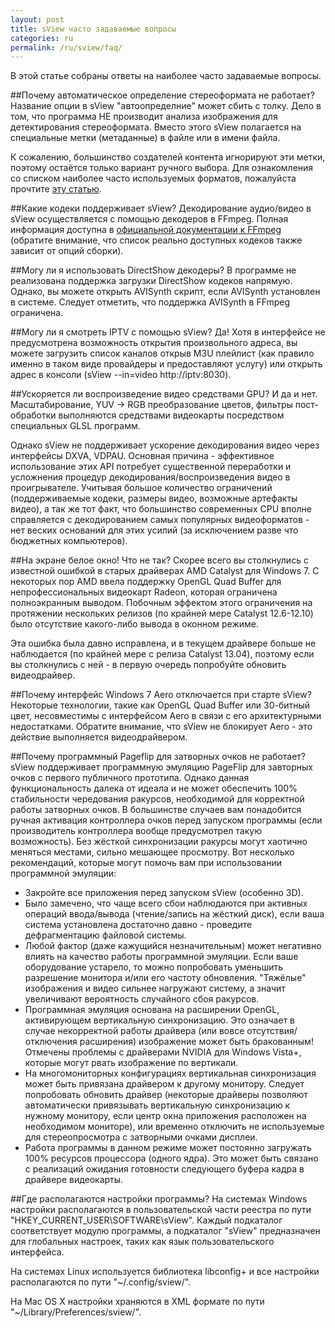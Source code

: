 ```yaml
---
layout: post
title: sView часто задаваемые вопросы
categories: ru
permalink: /ru/sview/faq/
---
```


В этой статье собраны ответы на наиболее часто задаваемые вопросы.

##<a name="src_auto">Почему автоматическое определение стереоформата не работает?</a>
Название опции в sView "автоопределние" может сбить с толку.
Дело в том, что программа НЕ производит анализа изображения для детектирования стереоформата.
Вместо этого sView полагается на специальные метки (метаданные) в файле или в имени файла.

К сожалению, большинство создателей контента игнорируют эти метки, поэтому остаётся только вариант ручного выбора.
Для ознакомления со списком наиболее часто используемых форматов, пожалуйста прочтите [эту статью](/ru/help/input).

##<a name="codecs">Какие кодеки поддерживает sView?</a>
Декодирование аудио/видео в sView осуществляется с помощью декодеров в FFmpeg.
Полная информация доступна в [официальной документации к FFmpeg](http://ffmpeg.org/general.html)
(обратите внимание, что список реально доступных кодеков также зависит от опций сборки).

##<a name="codecs_ds">Могу ли я использовать DirectShow декодеры?</a>
В программе не реализована поддержка загрузки DirectShow кодеков напрямую.
Однако, вы можете открыть AVISynth скрипт, если AVISynth установлен в системе.
Следует отметить, что поддержка AVISynth в FFmpeg ограничена.

##<a name="iptv">Могу ли я смотреть IPTV с помощью sView?</a>
Да! Хотя в интерфейсе не предусмотрена возможность открытия произвольного адреса,
вы можете загрузить список каналов открыв M3U плейлист (как правило именно в таком виде провайдеры и предоставляют услугу)
или открыть адрес в консоли (sView --in=video http://iptv:8030).

##<a name="gpu">Ускоряется ли воспроизведение видео средствами GPU?</a>
И да и нет. Масштабирование, YUV -> RGB преобразование цветов, фильтры пост-обработки выполняются средствами видеокарты посредством специальных GLSL программ.

Однако sView не поддерживает ускорение декодирования видео через интерфейсы DXVA, VDPAU.
Основная причина - эффективное использование этих API потребует существенной переработки и усложнения процедур декодирования/воспроизведения видео в проигрывателе.
Учитывая большое количество ограничений (поддерживаемые кодеки, размеры видео, возможные артефакты видео),
а так же тот факт, что большинство современных CPU вполне справляется с декодированием самых популярных видеоформатов - нет веских оснований для этих усилий (за исключением разве что бюджетных компьютеров).

##<a name="amd_white_screen">На экране белое окно! Что не так?</a>
Скорее всего вы столкнулись с известной ошибкой в старых драйверах AMD Catalyst для Windows 7.
С некоторых пор AMD ввела поддержку OpenGL Quad Buffer для непрофессиональных видеокарт Radeon, которая ограничена полноэкранным выводом.
Побочным эффектом этого ограничения на протяжении нескольких релизов (по крайней мере Catalyst 12.6-12.10) было отсутствие какого-либо вывода в оконном режиме.

Эта ошибка была давно исправлена, и в текущем драйвере больше не наблюдается (по крайней мере с релиза Catalyst 13.04),
поэтому если вы столкнулись с ней - в первую очередь попробуйте обновить видеодрайвер.

##<a name="win7_aero">Почему интерфейс Windows 7 Aero отключается при старте sView?</a>
Некоторые технологии, такие как OpenGL Quad Buffer или 30-битный цвет, несовместимы с интерфейсом Aero в связи с его архитектурными недостатками.
Обратите внимание, что sView не блокирует Aero - это действие выполняется видеодрайвером.

##<a name="qb_soft">Почему программный Pageflip для затворных очков не работает?</a>
sView поддерживает программную эмуляцию PageFlip для завторных очков с первого публичного прототипа.
Однако данная функциональность далека от идеала и не может обеспечить 100% стабильности чередования ракурсов,
необходимой для корректной работы затворных очков.
В большинстве случаев вам понадобится ручная активация контроллера очков перед запуском программы
(если производитель контроллера вообще предусмотрел такую возможность).
Без жёсткой синхронизации ракурсы могут хаотично меняться местами, сильно мешающее просмотру.
Вот несколько рекомендаций, которые могут помочь вам при использовании программной эмуляции:

* Закройте все приложения перед запуском sView (особенно 3D).
* Было замечено, что чаще всего сбои наблюдаются при активных операций ввода/вывода (чтение/запись на жёсткий диск),
  если ваша система установлена достаточно давно - проведите дефрагментацию файловой системы.
* Любой фактор (даже кажущийся незначительным) может негативно влиять на качество работы программной эмуляции.
  Если ваше оборудование устарело, то можно попробовать уменьшить разрешение монитора и/или его частоту обновления.
  "Тяжёлые" изображения и видео сильнее нагружают систему, а значит увеличивают вероятность случайного сбоя ракурсов.
* Программная эмуляция основана на расширении OpenGL, активирующем вертикальную синхронизацию.
  Это означает в случае некорректной работы драйвера (или вовсе отсутствия/отключения расширения) изображение может быть бракованным!
  Отмечены проблемы с драйверами NVIDIA для Windows Vista+, которые могут рвать изображение по вертикали.
* На многомониторных конфигурациях вертикальная синхронизация может быть привязана драйвером к другому монитору.
  Следует попробовать обновить драйвер (некоторые драйверы позволяют автоматически привязывать вертикальную синхронизацию к нужному монитору,
  если центр окна приложения расположен на необходимом мониторе), или временно отключить не используемые для стереопросмотра с затворными очками дисплеи.
* Работа программы в данном режиме может постоянно загружать 100% ресурсов процессора (одного ядра).
  Это может быть связано с реализаций ожидания готовности следующего буфера кадра в драйвере видеокарты.

##<a name="settings">Где располагаются настройки программы?</a>
На системах Windows настройки располагаются в пользовательской части реестра по пути "HKEY_CURRENT_USER\SOFTWARE\sView\".
Каждый подкаталог соответствует модулю программы, а подкаталог "sView" предназначен для глобальных настроек, таких как язык пользовательского интерфейса.

На системах Linux используется библиотека libconfig+ и все настройки располагаются по пути "~/.config/sview/".

На Mac OS X настройки храняются в XML формате по пути "~/Library/Preferences/sview/".
